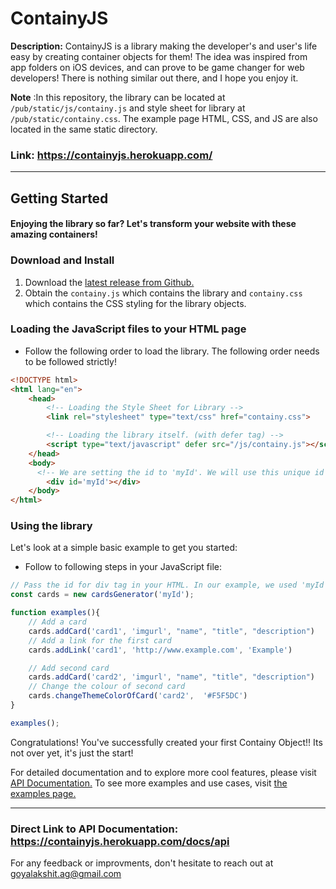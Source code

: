 # ContainyJS

**Description:** 
ContainyJS is a library making the developer's and user's life easy by creating container objects for them! The idea was inspired from app folders on iOS devices, and can prove to be game changer for web developers! There is nothing similar out there, and I hope you enjoy it. 

**Note** :In this repository, the library can be located at `/pub/static/js/containy.js` and style sheet for library at `/pub/static/containy.css`. The example page HTML, CSS, and JS are also located in the same static directory.


### Link: https://containyjs.herokuapp.com/

--- 

## Getting Started
#### Enjoying the library so far? Let's transform your website with these amazing containers!

### Download and Install

1. Download the [latest release from Github.](https://github.com/csc309-fall-2020/js-library-goyalak2/releases/tag/v1.0)
2. Obtain the `containy.js` which contains the library and `containy.css` which contains the CSS styling for the library objects.

### Loading the JavaScript files to your HTML page

- Follow the following order to load the library. The following order needs to be followed strictly!

```html
<!DOCTYPE html>
<html lang="en">
    <head>
        <!-- Loading the Style Sheet for Library -->
        <link rel="stylesheet" type="text/css" href="containy.css">

        <!-- Loading the library itself. (with defer tag) -->
        <script type="text/javascript" defer src="/js/containy.js"></script>
    </head>
    <body>
      <!-- We are setting the id to 'myId'. We will use this unique id to select our div tag in JS file. -->
        <div id='myId'></div>
    </body>
</html>
```

### Using the library

Let's look at a simple basic example to get you started:

- Follow to following steps in your JavaScript file:

```javascript
// Pass the id for div tag in your HTML. In our example, we used 'myId'.
const cards = new cardsGenerator('myId');

function examples(){
    // Add a card
    cards.addCard('card1', 'imgurl', "name", "title", "description")
    // Add a link for the first card
    cards.addLink('card1', 'http://www.example.com', 'Example')

    // Add second card
    cards.addCard('card2', 'imgurl', "name", "title", "description")
    // Change the colour of second card
    cards.changeThemeColorOfCard('card2',  '#F5F5DC')
}

examples();
```
Congratulations! You've successfully created your first Containy Object!! Its not over yet, it's just the start!

For detailed documentation and to explore more cool features, please visit [API Documentation.](https://containyjs.herokuapp.com/docs/api) To see more examples and use cases, visit [the examples page.](https://containyjs.herokuapp.com/example.html)

---

### Direct Link to API Documentation: https://containyjs.herokuapp.com/docs/api

For any feedback or improvments, don't hesitate to reach out at goyalakshit.ag@gmail.com
